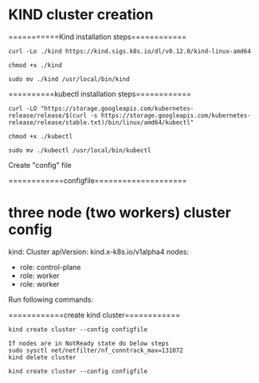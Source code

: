 # KIND cluster creation

===========Kind installation steps============
````
curl -Lo ./kind https://kind.sigs.k8s.io/dl/v0.12.0/kind-linux-amd64

chmod +x ./kind

sudo mv ./kind /usr/local/bin/kind
````
==========kubectl installation steps============
````
curl -LO "https://storage.googleapis.com/kubernetes-release/release/$(curl -s https://storage.googleapis.com/kubernetes-release/release/stable.txt)/bin/linux/amd64/kubectl"

chmod +x ./kubectl

sudo mv ./kubectl /usr/local/bin/kubectl

````
Create "config" file

============configfile====================

# three node (two workers) cluster config
kind: Cluster
apiVersion: kind.x-k8s.io/v1alpha4
nodes:
- role: control-plane
- role: worker
- role: worker

Run following commands:

============create kind cluster============
````
kind create cluster --config configfile

If nodes are in NotReady state do below steps
sudo sysctl net/netfilter/nf_conntrack_max=131072
kind delete cluster

kind create cluster --config configfile

````
